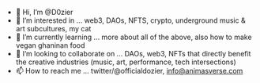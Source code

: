 - 👋 Hi, I’m @D0zier
- 👀 I’m interested in ... web3, DAOs, NFTS, crypto, underground music & art subcultures, my cat
- 🌱 I’m currently learning ... more about all of the above, also how to make vegan ghaninan food 
- 💞️ I’m looking to collaborate on ... DAOs, web3, NFTs that directly benefit the creative industries (music, art, performance, tech intersections)
- 📫 How to reach me ... twitter/@officialdozier, info@animasverse.com

<!---
D0zier/D0zier is a ✨ special ✨ repository because its `README.md` (this file) appears on your GitHub profile.
You can click the Preview link to take a look at your changes.
--->

